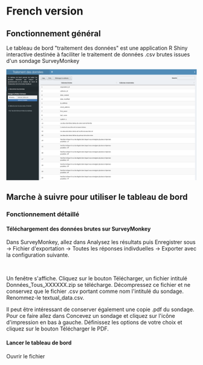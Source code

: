 # French version

## Fonctionnement général

Le tableau de bord "traitement des données" est une application R Shiny interactive destinée à faciliter le traitement de données .csv brutes issues d'un sondage SurveyMonkey

![alt text](screenshot_traitement_donnees.png)

## Marche à suivre pour utiliser le tableau de bord

### Fonctionnement détaillé

#### Téléchargement des données brutes sur SurveyMonkey

Dans SurveyMonkey, allez dans Analysez les résultats puis Enregistrer sous -> Fichier d'exportation -> Toutes les réponses indivduelles -> Exporter avec la configuration suivante.

<center>
  <img src="https://i.imgur.com/mmIrvC5.png" alt="" width="500"/>
</center>

Un fenêtre s'affiche. Cliquez sur le bouton Télécharger, un fichier intitulé Données_Tous_XXXXXX.zip se télécharge. Décompressez ce fichier et ne conservez que le fichier .csv portant comme nom l'intitulé du sondage. Renommez-le textual_data.csv.

Il peut être intéressant de conserver également une copie .pdf du sondage. Pour ce faire allez dans Concevez un sondage et cliquez sur l'icône d'impression en bas à gauche. Définissez les options de votre choix et cliquez sur le bouton Télécharger le PDF.

#### Lancer le tableau de bord

Ouvrir le fichier 




